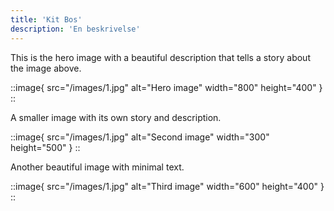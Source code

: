 ```yaml
---
title: 'Kit Bos'
description: 'En beskrivelse'
---
```


<div class="item">
  <div class="content">
    <p>This is the hero image with a beautiful description that tells a story about the image above.</p>
  </div>

  <div class="image-container">

::image{ src="/images/1.jpg" alt="Hero image" width="800" height="400" }
::

  </div>
</div>

<div class="item">
  <div class="content">
    <p>A smaller image with its own story and description.</p>
  </div>

  <div class="image-container">

::image{ src="/images/1.jpg" alt="Second image" width="300" height="500" }
::

  </div>
</div>

<div class="item">
  <div class="content">
    <p>Another beautiful image with minimal text.</p>
  </div>

  <div class="image-container">

::image{ src="/images/1.jpg" alt="Third image" width="600" height="400" }
::

  </div>
</div>
